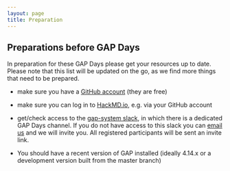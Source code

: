 ```yaml
---
layout: page
title: Preparation
---   
```

## Preparations before GAP Days

In preparation for these GAP Days please get your resources up to date.
Please note that this list will be updated on the go, as we find more things that need to be prepared.

- make sure you have a [GitHub account](https://github.com) (they are free)
- make sure you can log in to [HackMD.io](https://hackmd.io), e.g. via your GitHub account
- get/check access to the [gap-system slack](https://gap-system.slack.com), in which there is a dedicated GAP Days channel.
  If you do not have access to this slack you can [email us](mailto:{{site.email}}) and we will invite you.
  All registered participants will be sent an invite link.

- You should have a recent version of GAP installed (ideally 4.14.x or a development version built from the master branch)
